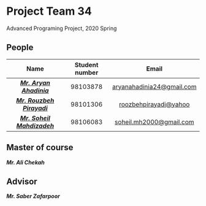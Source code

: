 # Project Team 34
Advanced Programing Project, 2020 Spring

## People
| Name | Student number | Email |
| :-: | :-: | :-: |
| _***[Mr. Aryan Ahadinia](https://github.com/AryanAhadinia)***_ |  98103878 | [aryanahadinia24@gmail.com](aryanahadinia24@gmail.com) |
| _***[Mr. Rouzbeh Pirayadi](https://github.com/rpirayadi)***_ | 98101306 | [roozbehpirayadi@yahoo](roozbehpirayadi@yahoo) |
| _***[Mr. Soheil Mahdizadeh](https://github.com/s0heil20)***_ | 98106083 | [soheil.mh2000@gmail.com](soheil.mh2000@gmail.com) |

## Master of course
**_Mr. Ali Chekah_**

## Advisor
**_Mr. Saber Zafarpoor_**
